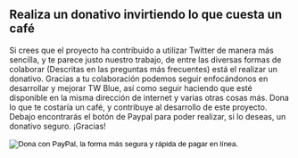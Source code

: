 <!-- 
.. title: Realiza un donativo
.. slug: donate
.. date: 2016-10-03 04:31:53 UTC-05:00
.. tags: 
.. category: 
.. link: 
.. description: 
.. type: text
-->

## Realiza un donativo invirtiendo lo que cuesta un café

Si crees que el proyecto ha contribuido a utilizar Twitter de manera más sencilla, y te parece justo nuestro trabajo, de entre las diversas formas de colaborar (Descritas en las preguntas más frecuentes) está el realizar un donativo. Gracias a tu colaboración podemos seguir enfocándonos en desarrollar y mejorar TW Blue, así como seguir haciendo que esté disponible en la misma dirección de internet y varias otras cosas más. Dona lo que te costaría un café, y contribuye al desarrollo de este proyecto. Debajo encontrarás el botón de Paypal para poder realizar, si lo deseas, un donativo seguro. ¡Gracias!

<form action="https://www.paypal.com/cgi-bin/webscr" method="post" target="_top">
<input type="hidden" name="cmd" value="_s-xclick">
<input type="hidden" name="hosted_button_id" value="3EMAWJVBEDV7W">
<input type="image" src="https://www.paypalobjects.com/es_XC/MX/i/btn/btn_donateCC_LG.gif" border="0" name="submit" alt="Dona con PayPal, la forma más segura y rápida de pagar en línea.">
<img alt="" border="0" src="https://www.paypalobjects.com/es_XC/i/scr/pixel.gif" width="1" height="1">
</form>
